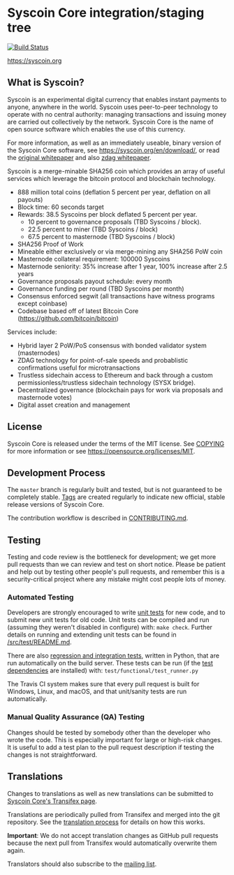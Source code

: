 Syscoin Core integration/staging tree
=====================================

[![Build Status](https://travis-ci.org/syscoin/syscoin.svg?branch=master)](https://travis-ci.org/syscoin/syscoin)

https://syscoin.org

What is Syscoin?
----------------

Syscoin is an experimental digital currency that enables instant payments to
anyone, anywhere in the world. Syscoin uses peer-to-peer technology to operate
with no central authority: managing transactions and issuing money are carried
out collectively by the network. Syscoin Core is the name of open source
software which enables the use of this currency.

For more information, as well as an immediately useable, binary version of
the Syscoin Core software, see https://syscoin.org/en/download/, or read the
[original whitepaper](https://syscoin.org/syscoin.pdf) and also [zdag whitepaper](https://syscoin.org/zdag.pdf).

Syscoin is a merge-minable SHA256 coin which provides an array of useful services
which leverage the bitcoin protocol and blockchain technology.

- 888 million total coins (deflation 5 percent per year, deflation on all payouts)
- Block time: 60 seconds target
- Rewards: 38.5 Syscoins per block deflated 5 percent per year. 
  - 10 percent to governance proposals (TBD Syscoins / block). 
  - 22.5 percent to miner (TBD Syscoins / block)
  - 67.5 percent to masternode (TBD Syscoins / block)
- SHA256 Proof of Work
- Mineable either exclusively or via merge-mining any SHA256 PoW coin
- Masternode collateral requirement: 100000 Syscoins
- Masternode seniority: 35% increase after 1 year, 100% increase after 2.5 years
- Governance proposals payout schedule: every month
- Governance funding per round (TBD Syscoins per month)
- Consensus enforced segwit (all transactions have witness programs except coinbase)
- Codebase based off of latest Bitcoin Core (https://github.com/bitcoin/bitcoin) 

Services include:

- Hybrid layer 2 PoW/PoS consensus with bonded validator system (masternodes)
- ZDAG technology for point-of-sale speeds and probablistic confirmations useful for microtransactions
- Trustless sidechain access to Ethereum and back through a custom permissionless/trustless sidechain technology (SYSX bridge).
- Decentralized governance (blockchain pays for work via proposals and masternode votes)
- Digital asset creation and management

License
-------

Syscoin Core is released under the terms of the MIT license. See [COPYING](COPYING) for more
information or see https://opensource.org/licenses/MIT.

Development Process
-------------------

The `master` branch is regularly built and tested, but is not guaranteed to be
completely stable. [Tags](https://github.com/syscoin/syscoin/tags) are created
regularly to indicate new official, stable release versions of Syscoin Core.

The contribution workflow is described in [CONTRIBUTING.md](CONTRIBUTING.md).

Testing
-------

Testing and code review is the bottleneck for development; we get more pull
requests than we can review and test on short notice. Please be patient and help out by testing
other people's pull requests, and remember this is a security-critical project where any mistake might cost people
lots of money.

### Automated Testing

Developers are strongly encouraged to write [unit tests](src/test/README.md) for new code, and to
submit new unit tests for old code. Unit tests can be compiled and run
(assuming they weren't disabled in configure) with: `make check`. Further details on running
and extending unit tests can be found in [/src/test/README.md](/src/test/README.md).

There are also [regression and integration tests](/test), written
in Python, that are run automatically on the build server.
These tests can be run (if the [test dependencies](/test) are installed) with: `test/functional/test_runner.py`

The Travis CI system makes sure that every pull request is built for Windows, Linux, and macOS, and that unit/sanity tests are run automatically.

### Manual Quality Assurance (QA) Testing

Changes should be tested by somebody other than the developer who wrote the
code. This is especially important for large or high-risk changes. It is useful
to add a test plan to the pull request description if testing the changes is
not straightforward.

Translations
------------

Changes to translations as well as new translations can be submitted to
[Syscoin Core's Transifex page](https://www.transifex.com/projects/p/syscoin/).

Translations are periodically pulled from Transifex and merged into the git repository. See the
[translation process](doc/translation_process.md) for details on how this works.

**Important**: We do not accept translation changes as GitHub pull requests because the next
pull from Transifex would automatically overwrite them again.

Translators should also subscribe to the [mailing list](https://groups.google.com/forum/#!forum/syscoin-translators).

